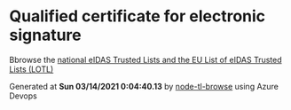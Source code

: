 # Qualified certificate for electronic signature 
 Bbrowse the [national eIDAS Trusted Lists and the EU List of eIDAS Trusted Lists (LOTL)](https://webgate.ec.europa.eu/tl-browser/#/) 
 
 
Generated at **Sun 03/14/2021  0:04:40.13** by [node-tl-browse](https://github.com/ymedlop/node-tl-browser) using Azure Devops 
